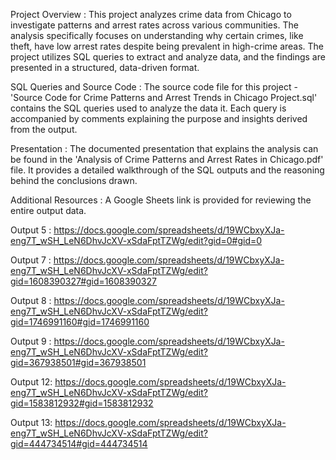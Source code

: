 Project Overview : This project analyzes crime data from Chicago to investigate patterns and arrest rates across various communities. The analysis specifically focuses on understanding why certain crimes, like theft, have low arrest rates despite being prevalent in high-crime areas. The project utilizes SQL queries to extract and analyze data, and the findings are presented in a structured, data-driven format.

SQL Queries and Source Code : The source code file for this project - 'Source Code for Crime Patterns and Arrest Trends in Chicago Project.sql' contains the SQL queries used to analyze the data  it. Each query is accompanied by comments explaining the purpose and insights derived from the output.

Presentation : The documented presentation that explains the analysis can be found in the 'Analysis of Crime Patterns and Arrest Rates in Chicago.pdf' file. It provides a detailed walkthrough of the SQL outputs and the reasoning behind the conclusions drawn.

Additional Resources : A Google Sheets link is provided for reviewing the entire output data.

Output 5 : https://docs.google.com/spreadsheets/d/19WCbxyXJa-eng7T_wSH_LeN6DhvJcXV-xSdaFptTZWg/edit?gid=0#gid=0

Output 7 : https://docs.google.com/spreadsheets/d/19WCbxyXJa-eng7T_wSH_LeN6DhvJcXV-xSdaFptTZWg/edit?gid=1608390327#gid=1608390327

Output 8 : https://docs.google.com/spreadsheets/d/19WCbxyXJa-eng7T_wSH_LeN6DhvJcXV-xSdaFptTZWg/edit?gid=1746991160#gid=1746991160

Output 9 : https://docs.google.com/spreadsheets/d/19WCbxyXJa-eng7T_wSH_LeN6DhvJcXV-xSdaFptTZWg/edit?gid=367938501#gid=367938501

Output 12: https://docs.google.com/spreadsheets/d/19WCbxyXJa-eng7T_wSH_LeN6DhvJcXV-xSdaFptTZWg/edit?gid=1583812932#gid=1583812932

Output 13: https://docs.google.com/spreadsheets/d/19WCbxyXJa-eng7T_wSH_LeN6DhvJcXV-xSdaFptTZWg/edit?gid=444734514#gid=444734514

